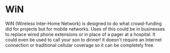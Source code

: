 WiN
===

WiN (Wireless Inter-Home Network) is designed to do what crowd-funding did for projects but for mobile networks. Uses of this could be in businesses to replace wired phone extensions or in place of a pager at a hospital. It could even be used to call your son to dinner! It doesn't require an Internet connection or traditional cellular coverage so it can be completely free.
